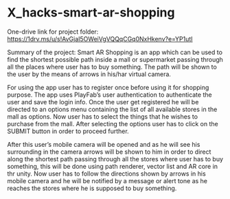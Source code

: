 # X_hacks-smart-ar-shopping

One-drive link for project folder: https://1drv.ms/u/s!AvGjaI5OWeiVgVQQqCGq0NxHkenv?e=YP1utI

Summary of the project:
Smart AR Shopping is an app which can be used to find the shortest possible path inside a mall or supermarket passing through all the places where user has to buy something. The path will be shown to the user by the means of arrows in his/har virtual camera.

For using the app user has to register once before using it for shopping purpose. The app uses PlayFab’s user authentication to authenticate the user and save the login info. Once the user get registered he will be directed to an options menu containing the list of all available stores in the mall as options. Now user has to select the things that he wishes to purchase from the mall. After selecting the options user has to click on the SUBMIT button in order to proceed further.

After this user’s mobile camera will be opened and as he will see his surrounding in the camera arrows will be shown to him in order to direct along the shortest path passing through all the stores where user has to buy something, this will be done using path renderer, vector list and AR core in thr unity. Now user has to follow the directions shown by arrows in his mobile camera and he will be notified by a message or alert tone as he reaches the stores where he is supposed to buy something.
